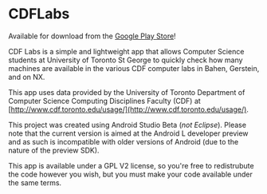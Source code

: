 CDFLabs
=======

Available for download from the [Google Play Store](https://play.google.com/store/apps/details?id=me.echeung.cdflabs)!

CDF Labs is a simple and lightweight app that allows Computer Science students at University of Toronto St George to quickly check how many machines are available in the various CDF computer labs in Bahen, Gerstein, and on NX.

This app uses data provided by the University of Toronto Department of Computer Science Computing Disciplines Faculty (CDF) at [http://www.cdf.toronto.edu/usage/](http://www.cdf.toronto.edu/usage/).

This project was created using Android Studio Beta (*not Eclipse*).
Please note that the current version is aimed at the Android L developer preview and as such is incompatible with older versions of Android (due to the nature of the preview SDK).

This app is available under a GPL V2 license, so you're free to redistrubute the code however you wish, but you must make your code available under the same terms.
